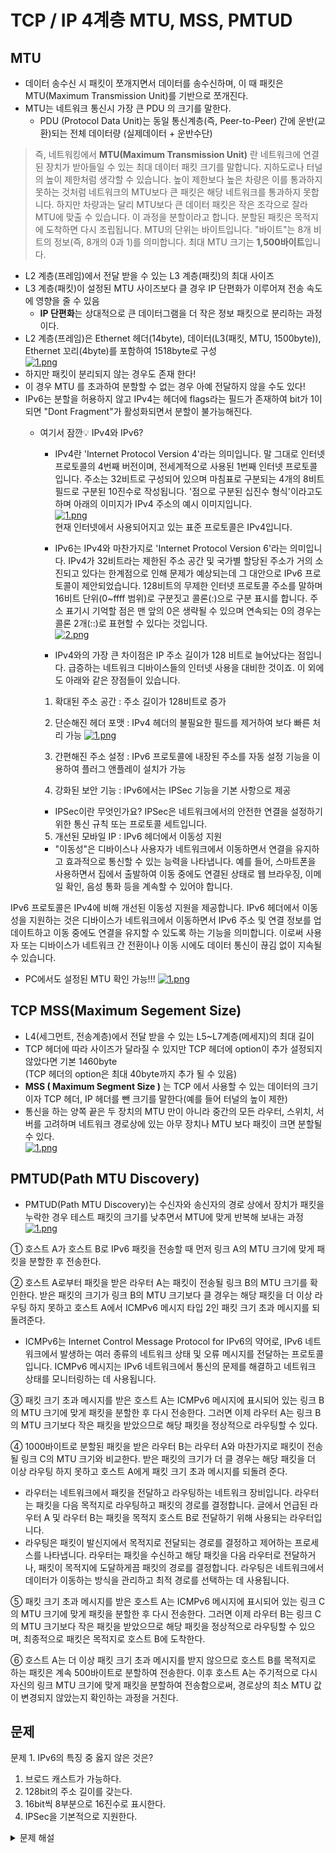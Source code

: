 # TCP / IP 4계층 MTU, MSS, PMTUD
## MTU
- 데이터 송수신 시 패킷이 쪼개지면서 데이터를 송수신하며, 이 때 패킷은 MTU(Maximum Transmission Unit)를 기반으로 쪼개진다.
- MTU는 네트워크 통신시 가장 큰 PDU 의 크기를 말한다.
    - PDU (Protocol Data Unit)는 동일 통신계층(즉, Peer-to-Peer) 간에 운반(교환)되는 전체 데이터량 (실제데이터 + 운반수단)
> 즉, 네트워킹에서 **MTU(Maximum Transmission Unit)** 란 네트워크에 연결된 장치가 받아들일 수 있는 최대 데이터 패킷 크기를 말합니다. 지하도로나 터널의 높이 제한처럼 생각할 수 있습니다. 높이 제한보다 높은 차량은 이를 통과하지 못하는 것처럼 네트워크의 MTU보다 큰 패킷은 해당 네트워크를 통과하지 못합니다.
하지만 차량과는 달리 MTU보다 큰 데이터 패킷은 작은 조각으로 잘라 MTU에 맞출 수 있습니다. 이 과정을 분할이라고 합니다. 분할된 패킷은 목적지에 도착하면 다시 조립됩니다.
MTU의 단위는 바이트입니다. "바이트"는 8개 비트의 정보(즉, 8개의 0과 1)를 의미합니다. 최대 MTU 크기는 **1,500바이트**입니다.
- L2 계층(프레임)에서 전달 받을 수 있는 L3 계층(패킷)의 최대 사이즈
- L3 계층(패킷)이 설정된 MTU 사이즈보다 클 경우 IP 단편화가 이루어져 전송 속도에 영향을 줄 수 있음
    - **IP 단편화**는 상대적으로 큰 데이터그램을 더 작은 정보 패킷으로 분리하는 과정이다.
- L2 계층(프레임)은 Ethernet 헤더(14byte), 데이터(L3(패킷, MTU, 1500byte)), Ethernet 꼬리(4byte)를 포함하여 1518byte로 구성</br>
    [![1.png](https://i.postimg.cc/G2Z5Tynb/1.png)](https://postimg.cc/r0NJvzpH)</br>
- 하지만 패킷이 분리되지 않는 경우도 존재 한다!
- 이 경우 MTU 를 초과하여 분할할 수 없는 경우 아예 전달하지 않을 수도 있다!
- IPv6는 분할을 허용하지 않고 IPv4는 헤더에 flags라는 필드가 존재하여 bit가 1이되면 "Dont Fragment"가 활성화되면서 분할이 불가능해진다.
    - 여기서 잠깐💡 IPv4와 IPv6? </br>
        - IPv4란 'Internet Protocol Version 4'라는 의미입니다. 말 그대로 인터넷 프로토콜의 4번째 버전이며, 전세계적으로 사용된 1번째 인터넷 프로토콜입니다. 주소는 32비트로 구성되어 있으며 마침표로 구분되는 4개의 8비트 필드로 구분된 10진수로 작성됩니다. '점으로 구분된 십진수 형식'이라고도하며 아래의 이미지가 IPv4 주소의 예시 이미지입니다.</br>
        [![1.png](https://i.postimg.cc/c4V3GzJ6/1.png)](https://postimg.cc/dLj384rK)</br>
        현재 인터넷에서 사용되어지고 있는 표준 프로토콜은 IPv4입니다.

        - IPv6는 IPv4와 마찬가지로 'Internet Protocol Version 6'라는 의미입니다. IPv4가 32비트라는 제한된 주소 공간 및 국가별 할당된 주소가 거의 소진되고 있다는 한계점으로 인해 문제가 예상되는데 그 대안으로 IPv6 프로토콜이 제안되었습니다. 128비트의 무제한 인터넷 프로토콜 주소를 말하며 16비트 단위(0~ffff 범위)로 구분짓고 콜론(:)으로 구분 표시를 합니다. 주소 표기시 기억할 점은 맨 앞의 0은 생략될 수 있으며 연속되는 0의 경우는 콜론 2개(::)로 표현할 수 있다는 것입니다.</br>
        [![2.png](https://i.postimg.cc/C59RYZS9/2.png)](https://postimg.cc/RJQSLZ3T)</br>
        - IPv4와의 가장 큰 차이점은 IP 주소 길이가 128 비트로 늘어났다는 점입니다. 급증하는 네트워크 디바이스들의 인터넷 사용을 대비한 것이죠. 이 외에도 아래와 같은 장점들이 있습니다.

        1. 확대된 주소 공간 : 주소 길이가 128비트로 증가

        2. 단순해진 헤더 포맷 : IPv4 헤더의 불필요한 필드를 제거하여 보다 빠른 처리 가능
        [![1.png](https://i.postimg.cc/zX4JXH9X/1.png)](https://postimg.cc/dLmM53sz)
        3. 간편해진 주소 설정 : IPv6 프로토콜에 내장된 주소를 자동 설정 기능을 이용하여 플러그 앤플레이 설치가 가능

         4. 강화된 보안 기능 : IPv6에서는 IPSec 기능을 기본 사항으로 제공
        - IPSec이란 무엇인가요? IPSec은 네트워크에서의 안전한 연결을 설정하기 위한 통신 규칙 또는 프로토콜 세트입니다.
        5. 개선된 모바일 IP : IPv6 헤더에서 이동성 지원
        -  "이동성"은 디바이스나 사용자가 네트워크에서 이동하면서 연결을 유지하고 효과적으로 통신할 수 있는 능력을 나타냅니다. 예를 들어, 스마트폰을 사용하면서 집에서 출발하여 이동 중에도 연결된 상태로 웹 브라우징, 이메일 확인, 음성 통화 등을 계속할 수 있어야 합니다.

IPv6 프로토콜은 IPv4에 비해 개선된 이동성 지원을 제공합니다. IPv6 헤더에서 이동성을 지원하는 것은 디바이스가 네트워크에서 이동하면서 IPv6 주소 및 연결 정보를 업데이트하고 이동 중에도 연결을 유지할 수 있도록 하는 기능을 의미합니다. 이로써 사용자 또는 디바이스가 네트워크 간 전환이나 이동 시에도 데이터 통신이 끊김 없이 지속될 수 있습니다.
- PC에서도 설정된 MTU 확인 가능!!!
    [![1.png](https://i.postimg.cc/zvcN2kMK/1.png)](https://postimg.cc/MfVgv1zp)


## TCP MSS(Maximum Segement Size)
- L4(세그먼트, 전송계층)에서 전달 받을 수 있는 L5~L7계층(메세지)의 최대 길이
- TCP 헤더에 따라 사이즈가 달라질 수 있지만 TCP 헤더에 option이 추가 설정되지 않았다면 기본 1460byte</br>
(TCP 헤더의 option은 최대 40byte까지 추가 될 수 있음)
- **MSS ( Maximum Segment Size )** 는 TCP 에서 사용할 수 있는 데이터의 크기이자 TCP 헤더, IP 헤더를 뺀 크기를 말한다(예를 들어 터널의 높이 제한)
- 통신을 하는 양쪽 끝은 두 장치의 MTU 만이 아니라 중간의 모든 라우터, 스위치, 서버를 고려하며 네트워크 경로상에 있는 아무 장치나 MTU 보다 패킷이 크면 분할될 수 있다. </br>
[![1.png](https://i.postimg.cc/rpfqtcJf/1.png)](https://postimg.cc/WDqBQBxZ)

## PMTUD(Path MTU Discovery)
- PMTUD(Path MTU Discovery)는 수신자와 송신자의 경로 상에서 장치가 패킷을 누락한 경우 테스트 패킷의 크기를 낮추면서 MTU에 맞게 반복해 보내는 과정 </br>
[![1.png](https://i.postimg.cc/bJGPZwTp/1.png)](https://postimg.cc/xJSh7Yh4)

① 호스트 A가 호스트 B로 IPv6 패킷을 전송할 때 먼저 링크 A의 MTU 크기에 맞게 패킷을 분할한 후 전송한다.

   

② 호스트 A로부터 패킷을 받은 라우터 A는 패킷이 전송될 링크 B의 MTU 크기를 확인한다. 받은 패킷의 크기가 링크 B의 MTU 크기보다 클 경우는 해당 패킷을 더 이상 라우팅 하지 못하고 호스트 A에서 ICMPv6 메시지 타입 2인 패킷 크기 초과 메시지를 되돌려준다.
- ICMPv6는 Internet Control Message Protocol for IPv6의 약어로, IPv6 네트워크에서 발생하는 여러 종류의 네트워크 상태 및 오류 메시지를 전달하는 프로토콜입니다. ICMPv6 메시지는 IPv6 네트워크에서 통신의 문제를 해결하고 네트워크 상태를 모니터링하는 데 사용됩니다.

   

③ 패킷 크기 초과 메시지를 받은 호스트 A는 ICMPv6 메시지에 표시되어 있는 링크 B의 MTU 크기에 맞게 패킷을 분할한 후 다시 전송한다. 그러면 이제 라우터 A는 링크 B의 MTU 크기보다 작은 패킷을 받았으므로 해당 패킷을 정상적으로 라우팅할 수 있다.

   

④ 1000바이트로 분할된 패킷을 받은 라우터 B는 라우터 A와 마찬가지로 패킷이 전송될 링크 C의 MTU 크기와 비교한다. 받은 패킷의 크기가 더 클 경우는 해당 패킷을 더 이상 라우팅 하지 못하고 호스트 A에게 패킷 크기 초과 메시지를 되돌려 준다.
- 라우터는 네트워크에서 패킷을 전달하고 라우팅하는 네트워크 장비입니다. 라우터는 패킷을 다음 목적지로 라우팅하고 패킷의 경로를 결정합니다. 글에서 언급된 라우터 A 및 라우터 B는 패킷을 목적지 호스트 B로 전달하기 위해 사용되는 라우터입니다.
- 라우팅은 패킷이 발신지에서 목적지로 전달되는 경로를 결정하고 제어하는 프로세스를 나타냅니다. 라우터는 패킷을 수신하고 해당 패킷을 다음 라우터로 전달하거나, 패킷이 목적지에 도달하게끔 패킷의 경로를 결정합니다. 라우팅은 네트워크에서 데이터가 이동하는 방식을 관리하고 최적 경로를 선택하는 데 사용됩니다.
   

⑤ 패킷 크기 초과 메시지를 받은 호스트 A는 ICMPv6 메시지에 표시되어 있는 링크 C의 MTU 크기에 맞게 패킷을 분할한 후 다시 전송한다. 그러면 이제 라우터 B는 링크 C의 MTU 크기보다 작은 패킷을 받았으므로 해당 패킷을 정상적으로 라우팅할 수 있으며, 최종적으로 패킷은 목적지로 호스트 B에 도착한다.

   

⑥ 호스트 A는 더 이상 패킷 크기 초과 메시지를 받지 않으므로 호스트 B를 목적지로 하는 패킷은 계속 500바이트로 분할하여 전송한다. 이후 호스트 A는 주기적으로 다시 자신의 링크 MTU 크기에 맞게 패킷을 분할하여 전송함으로써, 경로상의 최소 MTU 값이 변경되지 않았는지 확인하는 과정을 거친다.


## 문제
문제 1. IPv6의 특징 중 옳지 않은 것은?
 1. 브로드 캐스트가 가능하다.
 2. 128bit의 주소 길이를 갖는다.
 3. 16bit씩 8부분으로 16진수로 표시한다.
 4. IPSec을 기본적으로 지원한다.

<details>
<summary>문제 해설</summary>
<div markdown="1">
답: 1번</br>
IPv4 유니캐스트,멀티캐스트,브로드캐스트</br>
IPv6 유니캐스트,멀티캐스트,애니캐스트</br>
</div>
</details>
